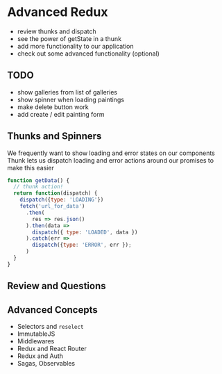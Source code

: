 # Advanced Redux

- review thunks and dispatch
- see the power of getState in a thunk
- add more functionality to our application
- check out some advanced functionality (optional)

## TODO
- show galleries from list of galleries
- show spinner when loading paintings
- make delete button work
- add create / edit painting form

## Thunks and Spinners

We frequently want to show loading and error states on our components
Thunk lets us dispatch loading and error actions around our promises to make this easier

```js
function getData() {
  // thunk action!
  return function(dispatch) {
    dispatch({type: 'LOADING'})
    fetch('url_for_data')
      .then(
        res => res.json()
      ).then(data =>
        dispatch({ type: 'LOADED', data })
      ).catch(err =>
        dispatch({type: 'ERROR', err });
      )
  }
}
```

## Review and Questions

## Advanced Concepts
- Selectors and `reselect`
- ImmutableJS
- Middlewares
- Redux and React Router
- Redux and Auth
- Sagas, Observables
